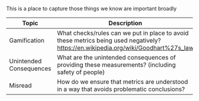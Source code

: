 This is a place to capture those things we know are important broadly


Topic | Description
--- | -
Gamification | What checks/rules can we put in place to avoid these metrics being used negatively? https://en.wikipedia.org/wiki/Goodhart%27s_law
Unintended Consequences | What are the unintended consequences of providing these measurements?  (including safety of people)
Misread | How do we ensure that metrics are understood in a way that avoids problematic conclusions?
